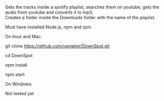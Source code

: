 Gets the tracks inside a spotify playlist, searches them on youtube, gets the audio from youtube and converts it to mp3;     
Creates a folder inside the Downloads folder with the name of the playlist.

Must have installed Node.js, npm and rpm.

On linux and Mac:

git clone https://github.com/vangelor/DownSpot.git

cd DownSpot

npm install

npm start


On Windows:

Not tested yet
